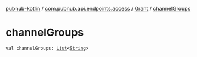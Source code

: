 [pubnub-kotlin](../../index.md) / [com.pubnub.api.endpoints.access](../index.md) / [Grant](index.md) / [channelGroups](./channel-groups.md)

# channelGroups

`val channelGroups: `[`List`](https://kotlinlang.org/api/latest/jvm/stdlib/kotlin.collections/-list/index.html)`<`[`String`](https://kotlinlang.org/api/latest/jvm/stdlib/kotlin/-string/index.html)`>`